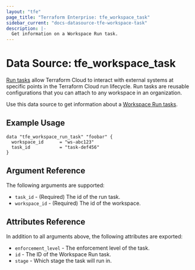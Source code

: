 ```yaml
---
layout: "tfe"
page_title: "Terraform Enterprise: tfe_workspace_task"
sidebar_current: "docs-datasource-tfe-workspace-task"
description: |-
  Get information on a Workspace Run task.
---
```


# Data Source: tfe_workspace_task

[Run tasks](https://www.terraform.io/cloud-docs/workspaces/settings/run-tasks) allow Terraform Cloud to interact with external systems at specific points in the Terraform Cloud run lifecycle. Run tasks are reusable configurations that you can attach to any workspace in an organization.

Use this data source to get information about a [Workspace Run tasks](https://www.terraform.io/cloud-docs/workspaces/settings/run-tasks#associating-run-tasks-with-a-workspace).

## Example Usage

```hcl
data "tfe_workspace_run_task" "foobar" {
  workspace_id      = "ws-abc123"
  task_id           = "task-def456"
}
```

## Argument Reference

The following arguments are supported:

* `task_id` - (Required) The id of the run task.
* `workspace_id` - (Required) The id of the workspace.

## Attributes Reference

In addition to all arguments above, the following attributes are exported:

* `enforcement_level` - The enforcement level of the task.
* `id` - The ID of the Workspace Run task.
* `stage` - Which stage the task will run in.
